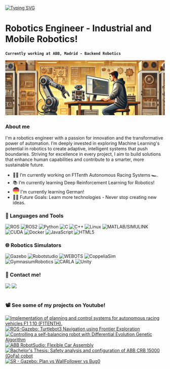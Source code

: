 [![Typing SVG](https://readme-typing-svg.demolab.com?font=Teko&weight=800&size=52&pause=1000&color=6EEBF7&background=FFFFFF00&vCenter=true&width=435&lines=Joaquin+Coloma)](https://git.io/typing-svg)

# Robotics Engineer - Industrial and Mobile Robotics!

**`Currently working at ABB, Madrid - Backend Robotics `**

![Banner_3](./media/banner_3.png)

### About me 
I'm a robotics engineer with a passion for innovation and the transformative power of automation. I’m deeply invested in exploring Machine Learning's potential in robotics to create adaptive, intelligent systems that push boundaries. Striving for excellence in every project, I aim to build solutions that enhance human capabilities and contribute to a smarter, more sustainable future.

- 👨‍💻 I’m currently working on F1Tenth Autonomous Racing Systems 🏎️.
- 📚 I’m currently learning Deep Reinforcement Learning for Robotics!
- ![German_Flag](./media/german_2.png) I'm currently learning German!
- 💪🏼 Future Goals: Learn more technologies - Never stop creating new ideas.

### 🧰 Languages and Tools
![ROS](https://img.shields.io/badge/ROS-grey?logo=ros)
![ROS2](https://img.shields.io/badge/ROS2-blue?logo=ros)
![Python](https://img.shields.io/badge/Python-blue?logo=python&logoColor=yellow)
![C](https://img.shields.io/badge/C-darkblue?logo=c&logoColor=white)
![C++](https://img.shields.io/badge/C%2B%2B-darkblue?logo=cplusplus&logoColor=white)
![Linux](https://img.shields.io/badge/Linux-yellow?logo=linux&logoColor=black)
![MATLAB/SIMULINK](https://img.shields.io/badge/MATLAB%2FSIMULINK-orange)
![CUDA](https://img.shields.io/badge/CUDA-lime?logo=nvidia&logoColor=black)
![Docker](https://img.shields.io/badge/Docker-lightblue?logo=docker&logoColor=white)
![JavaScript](https://img.shields.io/badge/JavaScript-grey?logo=javascript&logoColor=yellow)
![HTML5](https://img.shields.io/badge/HTML5-red?logo=html5&logoColor=white)
<br />

### 🌐 Robotics Simulators
![Gazebo](https://img.shields.io/badge/Gazebo-orange)
![Robotstudio](https://img.shields.io/badge/Robotstudio-red)
![WEBOTS](https://img.shields.io/badge/WEBOTS-darkred)
![CoppeliaSim](https://img.shields.io/badge/CoppeliaSim-red)
![GymnasiumRobotics](https://img.shields.io/badge/Gymnasium%20Robotics-blue)
![CARLA](https://img.shields.io/badge/CARLA-grey)
![Unity](https://img.shields.io/badge/Unity-black)


### 📇 Contact me!
<a target="_blank" href="https://www.linkedin.com/in/joaquincoloma/"><img src="https://img.shields.io/badge/-LinkedIn-0077B5?style=for-the-badge&logo=Linkedin&logoColor=white"></img></a>
<a target="_blank" href="mailto:joaquincc1254@gmail.com"><img src="https://img.shields.io/badge/-Gmail-D14836?style=for-the-badge&logo=Gmail&logoColor=white"></img></a>

#

### 📽️ See some of my projects on Youtube!
<!-- BEGIN YOUTUBE-CARDS -->
[![Implementation of planning and control systems for autonomous racing vehicles F1 1:10 (F1TENTH).](https://ytcards.demolab.com/?id=y5Y5gPKNgLg&title=Implementation+of+planning+and+control+systems+for+autonomous+racing+vehicles+F1+1%3A10+%28F1TENTH%29.&lang=en&timestamp=1740555703&background_color=%230d1117&title_color=%23ffffff&stats_color=%23dedede&max_title_lines=1&width=250&border_radius=5 "Implementation of planning and control systems for autonomous racing vehicles F1 1:10 (F1TENTH).")](https://www.youtube.com/watch?v=y5Y5gPKNgLg)
[![ROS-Gazebo: Turtlebot3 Navigation using Frontier Exploration](https://ytcards.demolab.com/?id=VYoRoqiOCD8&title=ROS-Gazebo%3A+Turtlebot3+Navigation+using+Frontier+Exploration&lang=en&timestamp=1712503953&background_color=%230d1117&title_color=%23ffffff&stats_color=%23dedede&max_title_lines=1&width=250&border_radius=5 "ROS-Gazebo: Turtlebot3 Navigation using Frontier Exploration")](https://www.youtube.com/watch?v=VYoRoqiOCD8)
[![Controlling a self-balancing robot with Differential Evolution Genetic Algorithm](https://ytcards.demolab.com/?id=ePFcvrLIKrM&title=Controlling+a+self-balancing+robot+with+Differential+Evolution+Genetic+Algorithm&lang=en&timestamp=1712503029&background_color=%230d1117&title_color=%23ffffff&stats_color=%23dedede&max_title_lines=1&width=250&border_radius=5 "Controlling a self-balancing robot with Differential Evolution Genetic Algorithm")](https://www.youtube.com/watch?v=ePFcvrLIKrM)
[![ABB RobotSudio: Flexible Car Assembly](https://ytcards.demolab.com/?id=CePds0MAfQ0&title=ABB+RobotSudio%3A+Flexible+Car+Assembly&lang=en&timestamp=1712498127&background_color=%230d1117&title_color=%23ffffff&stats_color=%23dedede&max_title_lines=1&width=250&border_radius=5 "ABB RobotSudio: Flexible Car Assembly")](https://www.youtube.com/watch?v=CePds0MAfQ0)
[![Bachelor's Thesis: Safety analysis and configuration of ABB CRB 15000 (GoFa) cobot](https://ytcards.demolab.com/?id=rly3_tglyBk&title=Bachelor%27s+Thesis%3A+Safety+analysis+and+configuration+of+ABB+CRB+15000+%28GoFa%29+cobot&lang=en&timestamp=1712496197&background_color=%230d1117&title_color=%23ffffff&stats_color=%23dedede&max_title_lines=1&width=250&border_radius=5 "Bachelor's Thesis: Safety analysis and configuration of ABB CRB 15000 (GoFa) cobot")](https://www.youtube.com/watch?v=rly3_tglyBk)
[![SR - Gazebo: Plan vs WallFollower vs Bug0](https://ytcards.demolab.com/?id=1YT_BXTuv5w&title=SR+-+Gazebo%3A+Plan+vs+WallFollower+vs+Bug0&lang=en&timestamp=1712495982&background_color=%230d1117&title_color=%23ffffff&stats_color=%23dedede&max_title_lines=1&width=250&border_radius=5 "SR - Gazebo: Plan vs WallFollower vs Bug0")](https://www.youtube.com/watch?v=1YT_BXTuv5w)
<!-- END YOUTUBE-CARDS -->

#

<!--![GIF](./media/giphy.gif)

